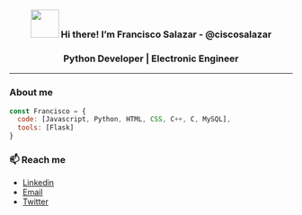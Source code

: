 
<h3 align="center"><center><img src="https://user-images.githubusercontent.com/1303154/88677602-1635ba80-d120-11ea-84d8-d263ba5fc3c0.gif" width="50">  Hi there! I’m Francisco Salazar - @ciscosalazar</center></h3>
<h3 align="center">Python Developer | Electronic Engineer</h2>

---
### About me

```javascript
const Francisco = {
  code: [Javascript, Python, HTML, CSS, C++, C, MySQL],
  tools: [Flask]
}
```

 <!---

- 👀 I’m interested in ...
- 🌱 I’m currently learning ...
- 💞️ I’m looking to collaborate on ...



[![Anurag's GitHub stats](https://github-readme-stats.vercel.app/api?username=ciscosalazar&?count_private=true&show_icons=true)](https://github.com/ciscosalazar/github-readme-stats)
--->


<h3>📫 Reach me</h3>
<ul>
  <li><a href="https://www.linkedin.com/in/franciscosalazarm/">Linkedin</a></li>
  <li><a href="mailto:ciscosalazar@gmail.com">Email</a></li>
  <li><a href="https://twitter.com/cisco_salazar">Twitter</a></li>
</ul>


<!---
ciscosalazar/ciscosalazar is a ✨ special ✨ repository because its `README.md` (this file) appears on your GitHub profile.
You can click the Preview link to take a look at your changes.
--->
